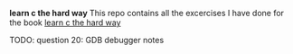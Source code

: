 **learn c the hard way**
This repo contains all the excercises I have done for the book [learn c the hard way](https://learncodethehardway.org/)

TODO:
question 20: GDB debugger notes

